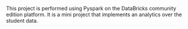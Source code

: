This project is performed using Pyspark on the DataBricks community edition platform. It is a mini project that implements an analytics over the student data. 
